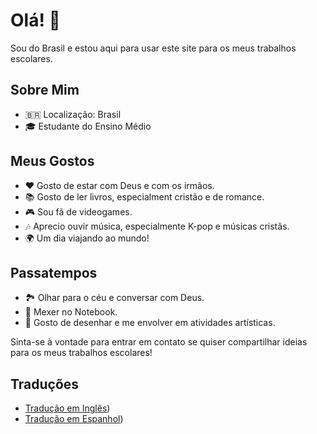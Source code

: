 # Olá! 👋

Sou do Brasil e estou aqui para usar este site para os meus trabalhos escolares. 

## Sobre Mim

- 🇧🇷 Localização: Brasil
- 🎓 Estudante do Ensino Médio

## Meus Gostos

- ❤️ Gosto de estar com Deus e com os irmãos.
- 📚 Gosto de ler livros, especialment cristão e de romance.
- 🎮 Sou fã de videogames.
- 🎶 Aprecio ouvir música, especialmente K-pop e músicas cristãs.
- 🌍 Um dia viajando ao mundo!

## Passatempos

- 🏞️ Olhar para o céu e conversar com Deus.
- 🍳 Mexer no Notebook.
- 🎨 Gosto de desenhar e me envolver em atividades artísticas.

Sinta-se à vontade para entrar em contato se quiser compartilhar ideias para os meus trabalhos escolares!

## Traduções

- [Tradução em Inglês](https://translate.google.com/?sl=pt&tl=en&text=Olá!%20%F0%9F%91%8B%0A%0ASou%20do%20Brasil%20e%20estou%20aqui%20para%20usar%20este%20site%20para%20os%20meus%20trabalhos%20escolares.%20%0A%0A##%20Sobre%20Mim%0A%0A-%%20Localização:%20Brasil%0A-%%20Estudante%0A%0A##%20Meus%20Gostos%0A%0A-%%20Gosto%20de%20ler%20livros,%20especialmente%20ficção%20e%20não-ficção.%0A-%%20Sou%20fã%20de%20videogames,%20especialmente%20RPGs%20e%20jogos%20de%20estratégia.%0A-%%20Aprecio%20ouvir%20música,%20especialmente%20MPB%20e%20pop%20brasileiro.%0A-%%20Adoro%20viajar%20e%20conhecer%20novas%20culturas%20dentro%20do%20Brasil.%0A%0A##%20Passatempos%0A%0A-%%20Gosto%20de%20fazer%20trilhas%20e%20explorar%20a%20natureza.%0A-%%20Adoro%20cozinhar%20pratos%20típicos%20brasileiros.%0A-%%20Gosto%20de%20desenhar%20e%20me%20envolver%20em%20atividades%20artísticas.%0A%0ASinta-se%20à%20vontade%20para%20entrar%20em%20contato%20se%20quiser%20compartilhar%20ideias%20ou%20trabalhos%20escolares!%0A))
- [Tradução em Espanhol](https://translate.google.com/?sl=pt&tl=es&text=Olá!%20%F0%9F%91%8B%0A%0ASou%20do%20Brasil%20e%20estou%20aqui%20para%20usar%20este%20site%20para%20os%20meus%20trabalhos%20escolares.%20%0A%0A##%20Sobre%20Mim%0A%0A-%%20Localização:%20Brasil%0A-%%20Estudante%0A%0A##%20Meus%20Gostos%0A%0A-%%20Gosto%20de%20ler%20livros,%20especialmente%20ficção%20e%20não-ficção.%0A-%%20Sou%20fã%20de%20videogames,%20especialmente%20RPGs%20e%20jogos%20de%20estratégia.%0A-%%20Aprecio%20ouvir%20música,%20especialmente%20MPB%20e%20pop%20brasileiro.%0A-%%20Adoro%20viajar%20e%20conhecer%20novas%20culturas%20dentro%20do%20Brasil.%0A%0A##%20Passatempos%0A%0A-%%20Gosto%20de%20fazer%20trilhas%20e%20explorar%20a%20natureza.%0A-%%20Adoro%20cozinhar%20pratos%20típicos%20brasileiros.%0A-%%20Gosto%20de%20desenhar%20e%20me%20envolver%20em%20atividades%20artísticas.%0A%0ASinta-se%20à%20vontade%20para%20entrar%20em%20contato%20se%20quiser%20compartilhar%20ideias%20ou%20trabalhos%20escolares!%0A))
